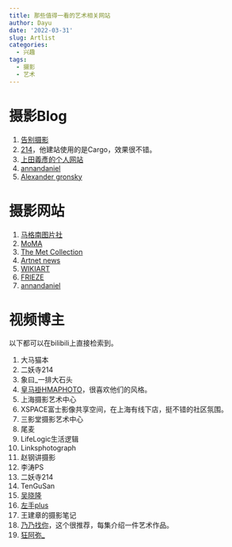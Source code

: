```yaml
---
title: 那些值得一看的艺术相关网站
author: Dayu
date: '2022-03-31'
slug: Artlist
categories:
  - 兴趣
tags:
  - 摄影
  - 艺术
---
```


# 摄影Blog
1. [告别摄影](https://house.byebye.photography/14)
2. [214](https://214foto.com/)，他建站使用的是Cargo，效果很不错。
3. [上田義彥的个人网站](https://www.yoshihikoueda.com/)
4. [annandaniel](https://annandaniel.com/news/)
4. [Alexander gronsky](https://www.alexandergronsky.com/about)

# 摄影网站
1. [马格南图片社](https://www.magnumphotos.com/)
2. [MoMA](https://www.moma.org/collection/)
3. [The Met Collection](https://www.metmuseum.org/art/collection)
4. [Artnet news](https://news.artnet.com/)
5. [WIKIART](https://www.wikiart.org/)
6. [FRIEZE](https://www.frieze.com/)
6. [annandaniel](https://annandaniel.com/news/)

# 视频博主
以下都可以在bilibili上直接检索到。
1. 大马猫本
2. 二妖寺214
3. 象曰_一排大石头
4. [皇马褂HMAPHOTO](https://space.bilibili.com/16198806)，很喜欢他们的风格。
5. 上海摄影艺术中心
6. XSPACE富士影像共享空间，在上海有线下店，挺不错的社区氛围。
7. 三影堂摄影艺术中心
8. 尾麦
9. LifeLogic生活逻辑
10. Linksphotograph
11. 赵钢讲摄影
12. 李涛PS
13. 二妖寺214
14. TenGuSan
15. [吴晓隆](https://www.bilibili.com/video/BV1No4y1y7XQ)
16. [左手plus](https://space.bilibili.com/20166755)
17. 王建章的摄影笔记
18. [乃乃找你](https://space.bilibili.com/375477468/)，这个很推荐，每集介绍一件艺术作品。
19. [狂阿弥_](https://space.bilibili.com/3433092/)





